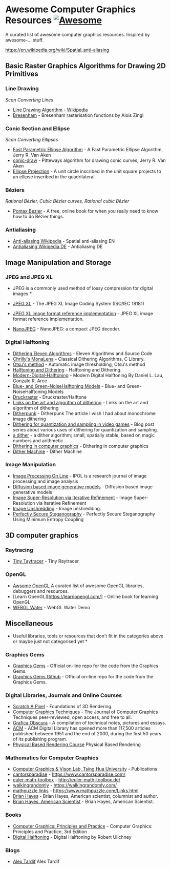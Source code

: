 # Awesome Computer Graphics Resources [![Awesome](https://awesome.re/badge.svg)](https://awesome.re)

A curated list of awesome computer graphics resources. Inspired by awesome-... stuff.

https://en.wikipedia.org/wiki/Spatial_anti-aliasing

## Basic Raster Graphics Algorithms for Drawing 2D Primitives

### Line Drawing
*Scan Converting Lines*

* [Line Drawing Algorithm - Wikipedia](https://en.wikipedia.org/wiki/Line_drawing_algorithm)
* [Bresenham](https://github.com/w8r/bresenham-zingl) - Bresenham rasterisation functions by Alois Zingl

### Conic Section and Ellipse
*Scan Converting Ellipses*

* [Fast Parametric Ellipse Algorithm](https://arxiv.org/abs/2009.03434) - A Fast Parametric Ellipse Algorithm, Jerry R. Van Aken
* [conic-draw](https://github.com/jvanaken1/conic-draw) - Pitteways algorithm for drawing conic curves, Jerry R. Van Aken
* [Ellipse Projection](https://static.laszlokorte.de/quad/) - A unit circle inscribed in the unit square projects to an ellipse inscribed in the quadrilateral.

### Béziers
*Rational Bézier, Cubic Bézier curves, Rational cubic Bézier*

* [Pomax Bezier](https://pomax.github.io/bezierinfo/) - A free, online book for when you really need to know how to do Bézier things.


### Antialiasing

* [Anti-aliasing Wikipedia](https://en.wikipedia.org/wiki/Spatial_anti-aliasing) - Spatial anti-aliasing EN
* [Antialiasing Wikipedia DE](https://de.wikipedia.org/wiki/Antialiasing_(Computergrafik)) - Antialiasing DE


## Image Manipulation and Storage

### JPEG and JPEG XL
* JPEG is a commonly used method of lossy compression for digital images *

* [JPEG XL](https://jpeg.org/jpegxl/) - The JPEG XL Image Coding System (ISO/IEC 18181) 
* [JPEG XL image format reference implementation](https://gitlab.com/wg1/jpeg-xl) - JPEG XL image format reference implementation.
* [NanoJPEG](https://keyj.emphy.de/nanojpeg/) - NanoJPEG: a compact JPEG decoder.


### Digital Halftoning

* [Dithering Eleven Algorithms](https://tannerhelland.com/2012/12/28/dithering-eleven-algorithms-source-code.html) - Eleven Algorithms and Source Code
* [Chrilly's MonaLena](https://github.com/DonChr/MonaLena) - Classical Dithering Algorithms, C Library.
* [Otsu's method](https://en.wikipedia.org/wiki/Otsu%27s_method) - Automatic image thresholding, Otsu's method
* [Halftoning and Dithering](https://photo.stackexchange.com/questions/5779/what-is-the-difference-between-halftoning-and-dithering) - Halftoning and Dithering.
* [Modern-Digital-Halftoning](https://www.routledge.com/Modern-Digital-Halftoning/Lau-Arce/p/book/9781420047530) - Modern Digital Halftoning By Daniel L. Lau, Gonzalo R. Arce
* [Blue- and Green-NoiseHalftoning Models](https://www.researchgate.net/publication/3321489_Blue_and_green_noise_halftoning_models) - Blue- and Green-NoiseHalftoning Models
* [Druckraster](https://de.wikipedia.org/wiki/Druckraster) - Druckraster/Halftone
* [Links on the art and algorithm of dithering](https://dbohdan.com/wiki/dithering) - Links on the art and algorithm of dithering
* [Ditherpunk](https://surma.dev/things/ditherpunk/) - Ditherpunk  The article I wish I had about monochrome image dithering 
* [Dithering for quantization and sampling in video games](https://bartwronski.com/2016/10/30/dithering-in-games-mini-series/) - Blog post series about various uses of dithering for quantization and sampling.
* [a dither](http://pippin.gimp.org/a_dither/) - a dither algorithm; small, spatially stable, based on magic numbers and arithmetic
* [Dithering in computer graphics](http://extremelearning.com.au/unreasonable-effectiveness-of-quasirandom-sequences/#dither) - Dithering in computer graphics
* [Dither Machine](https://lunarlabs.itch.io/dither-machine) - Dither Machine

### Image Manipulation

* [Image Processing On Line](http://www.ipol.im/) - IPOL is a research journal of image processing and image analysis
* [Diffusion based image generative models](https://chitwansaharia.github.io/) - Diffusion based image generative models 
* [Image Super-Resolution via Iterative Refinement](https://iterative-refinement.github.io/) - Image Super-Resolution via Iterative Refinement
* [Image Unshredding](https://github.com/robinhouston/image-unshredding) - Image unshredding.
* [Perfectly Secure Steganography](https://arxiv.org/abs/2210.14889) - Perfectly Secure Steganography Using Minimum Entropy Coupling

## 3D computer graphics

### Raytracing

* [Tiny Taytracer](https://github.com/ssloy/tinyraytracer) - Tiny Raytracer 

### OpenGL

* [Awsome OpenGL](https://github.com/eug/awesome-opengl) A curated list of awesome OpenGL libraries, debuggers and resources.
* [Learn OpenGL][https://learnopengl.com/] - Online book for learning OpenGL
* [WEBGL Water](http://madebyevan.com/webgl-water/) - WebGL Water Demo

## Miscellaneous
* Useful libraries, tools or resources that don't fit in the categories above or maybe just not categorised yet *

### Graphics Gems

* [Graphics Gems](http://www.realtimerendering.com/resources/GraphicsGems/) - Official on-line repo for the code from the Graphics Gems.
* [Graphics Gems Github](https://github.com/erich666/GraphicsGems) - Official on-line repo for the code from the Graphics Gems.

### Digital Libraries, Journals and Online Courses
* [Scratch A Pixel](https://www.scratchapixel.com/) - Foundations of 3D Rendering.
* [Computer Graphics Techniques](http://jcgt.org/) - The Journal of Computer Graphics Techniques peer-reviewed, open access, and free to all.
* [Grafica Obscura](http://graficaobscura.com/) - A compilation of technical notes, pictures and essays.
* [ACM](https://www.acm.org/) - ACM Digital Library has opened more than 117,500 articles published between 1951 and the end of 2000, during the first 50 years of its publishing program.
* [Physical Based Rendering Course](https://blog.selfshadow.com/publications/) Physical Based Rendering

### Mathematics for Computer Graphics

* [Computer Graphics & Vison Lab, Tsing Hua University](https://cgv.cs.nthu.edu.tw/publications) - Publications
* [cantorsparadise](https://www.cantorsparadise.com/) - https://www.cantorsparadise.com/
* [euler-math-toolbox](http://euler-math-toolbox.de/) - http://euler-math-toolbox.de/
* [walkingrandomly](https://walkingrandomly.com/) - https://walkingrandomly.com/
* [mathpuzzle links](https://www.mathpuzzle.com/Links.html) - https://www.mathpuzzle.com/Links.html
* [Brian Hayes](http://bit-player.org/) - Brian Hayes, American scientist, columnist and author. 
* [Brian Hayes, American Scientist](https://www.americanscientist.org/author/brian_hayes) - Brian Hayes, American Scientist.

### Books

* [Computer Graphics: Principles and Practice](https://cgpp.net/about.xml) - Computer Graphics: Principles and Practice, 3rd Edition
* [Digital Halftoning](https://mitpress.mit.edu/9780262526470/digital-halftoning/) - Digital Halftoning by Robert Ulichney 


### Blogs

* [Alex Tardif](http://alextardif.com/LearningGraphics.html) Alex Tardif
